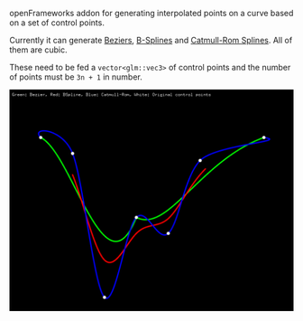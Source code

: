 openFrameworks addon for generating interpolated points on a curve based on a set of control points.

Currently it can generate [Beziers](https://en.wikipedia.org/wiki/Bézier_curve), [B-Splines](https://en.wikipedia.org/wiki/B-spline) and [Catmull-Rom Splines](https://en.wikipedia.org/wiki/Centripetal_Catmull–Rom_spline). All of them are cubic.

These need to be fed a `vector<glm::vec3>` of control points and the number of points must be `3n + 1` in number.

![ofxCurve](screenshots/ofxCurve.png)

